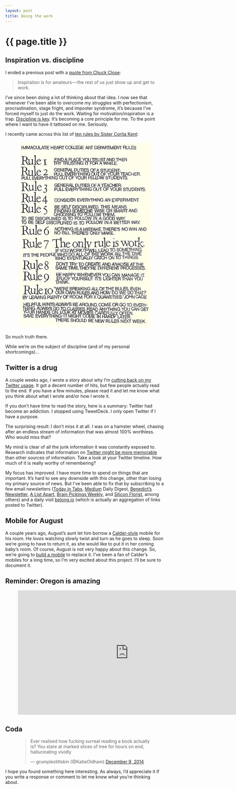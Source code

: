 ```yaml
---
layout: post
title: Doing the work
---
```


# {{ page.title }}

## Inspiration vs. discipline

I ended a previous post with a <a href="http://www.brainpickings.org/2012/12/27/chuck-close-on-creativity/">quote from Chuck Close</a>:

<blockquote>Inspiration is for amateurs — the rest of us just show up and get to work.</blockquote>

I’ve since been doing a lot of thinking about that idea. I now see that whenever I’ve been able to overcome my struggles with perfectionism, procrastination, stage fright, and imposter syndrome, it’s because I’ve forced myself to just do the work. Waiting for motivation/inspiration is a trap. <a href="http://www.wisdomination.com/screw-motivation-what-you-need-is-discipline/">Discipline is key</a>. It’s becoming a core principle for me. To the point where I want to have it tattooed on me. Seriously.

I recently came across this list of <a href="http://www.brainpickings.org/index.php/2012/08/10/10-rules-for-students-and-teachers-john-cage-corita-kent/">ten rules by Sister Corita Kent</a>:

<figure>
  <img src="/img/medium/0*Y8ekEUHhCbMJ5gik.jpg">
</figure>

So much truth there.

While we’re on the subject of discipline (and of my personal shortcomings)…

## Twitter is a drug

A couple weeks ago, I wrote a story about why I’m <a href="https://medium.com/@mattg/twitter-is-a-drug-b33002c21c8">cutting back on my Twitter usage</a>. It got a decent number of hits, but few people actually read to the end. If you have a few minutes, please read it and let me know what you think about what I wrote and/or how I wrote it.

If you don’t have time to read the story, here is a summary: Twitter had become an addiction. I stopped using TweetDeck. I only open Twitter if I have a purpose.

The surprising result: I don’t miss it at all. I was on a hamster wheel, chasing after an endless stream of information that was almost 100% worthless. Who would miss that?

My mind is clear of all the junk information it was constantly exposed to. Research indicates that information on <a href="https://medium.com/backchannel/this-is-your-brain-on-twitter-cac0725cea2b">Twitter might be more memorable</a> than other sources of information. Take a look at your Twitter timeline. How much of it is really worthy of remembering?

My focus has improved. I have more time to spend on things that are important. It’s hard to see any downside with this change, other than losing my primary source of news. But I’ve been able to fix that by subscribing to a few email newsletters (<a href="http://tinyletter.com/todayintabs">Today in Tabs</a>, <a href="https://medium.com/">Medium</a> Daily Digest, <a href="http://ben-evans.com/news/">Benedict’s Newsletter</a>, <a href="http://alistapart.com/email-signup/">A List Apart</a>, <a href="http://www.brainpickings.org/newsletter/">Brain Pickings Weekly</a>, and <a href="http://siliconflorist.us1.list-manage.com/subscribe?u=c5424c73e2781898d4f179b85&amp;id=18ec05c4a4">Silicon Florist</a>, among others) and a daily visit <a href="http://belong.io/">belong.io</a> (which is actually an aggregation of links posted to Twitter).

## Mobile for August

A couple years ago, August’s aunt let him borrow a <a href="http://en.wikipedia.org/wiki/Alexander_Calder#mediaviewer/File:Calder-redmobile.jpg">Calder-style</a> mobile for his room. He *loves* watching slowly twist and turn as he goes to sleep. Soon we’re going to have to return it, as she would like to put it in her coming baby’s room. Of course, August is not very happy about this change. So, we’re going to <a href="http://makezine.com/projects/make-40/calder-mobile/">build a mobile</a> to replace it. I’ve been a fan of Calder’s mobiles for a long time, so I’m very excited about this project. I’ll be sure to document it.

## Reminder: Oregon is amazing

<figure>
  <iframe src="https://player.vimeo.com/video/117670644" scrolling="no" width="700" height="394" frameborder="0"></iframe>
</figure>

## Coda

<figure>
  <blockquote class="twitter-tweet" data-lang="en"><p lang="en" dir="ltr">Ever realised how fucking surreal reading a book actually is? You stare at marked slices of tree for hours on end, hallucinating vividly</p>&mdash; grumplestiltskin (@KatieOldham) <a href="https://twitter.com/KatieOldham/status/542348626711019520?ref_src=twsrc%5Etfw">December 9, 2014</a></blockquote>
  <script async src="https://platform.twitter.com/widgets.js" charset="utf-8"></script>
</figure>

I hope you found something here interesting. As always, I’d appreciate it if you write a response or comment to let me know what you’re thinking about.
